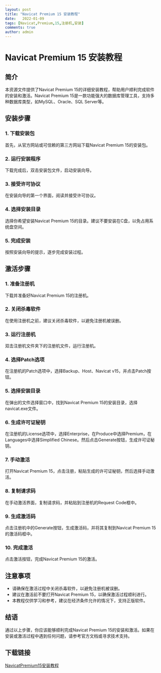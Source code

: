 ```yaml
---
layout: post
title: "Navicat Premium 15 安装教程"
date:   2022-01-09
tags: [Navicat,Premium,15,注册机,安装]
comments: true
author: admin
---
```

# Navicat Premium 15 安装教程

## 简介
本资源文件提供了Navicat Premium 15的详细安装教程，帮助用户顺利完成软件的安装和激活。Navicat Premium 15是一款功能强大的数据库管理工具，支持多种数据库类型，如MySQL、Oracle、SQL Server等。

## 安装步骤

### 1. 下载安装包
首先，从官方网站或可信赖的第三方网站下载Navicat Premium 15的安装包。

### 2. 运行安装程序
下载完成后，双击安装包文件，启动安装向导。

### 3. 接受许可协议
在安装向导的第一个界面，阅读并接受许可协议。

### 4. 选择安装目录
选择你希望安装Navicat Premium 15的目录。建议不要安装在C盘，以免占用系统盘空间。

### 5. 完成安装
按照安装向导的提示，逐步完成安装过程。

## 激活步骤

### 1. 准备注册机
下载并准备好Navicat Premium 15的注册机。

### 2. 关闭杀毒软件
在使用注册机之前，建议关闭杀毒软件，以避免注册机被误删。

### 3. 运行注册机
双击注册机文件夹下的注册机文件，运行注册机。

### 4. 选择Patch选项
在注册机的Patch选项中，选择Backup、Host、Navicat v15，并点击Patch按钮。

### 5. 选择安装目录
在弹出的文件选择窗口中，找到Navicat Premium 15的安装目录，选择navicat.exe文件。

### 6. 生成许可证秘钥
在注册机的License选项中，选择Enterprise，在Produce中选择Premium，在Languages中选择Simplified Chinese。然后点击Generate按钮，生成许可证秘钥。

### 7. 手动激活
打开Navicat Premium 15，点击注册，粘贴生成的许可证秘钥，然后选择手动激活。

### 8. 复制请求码
在手动激活界面，复制请求码，并粘贴到注册机的Request Code框中。

### 9. 生成激活码
点击注册机中的Generate按钮，生成激活码，并将其复制到Navicat Premium 15的激活码框中。

### 10. 完成激活
点击激活按钮，完成Navicat Premium 15的激活。

## 注意事项
- 请确保在激活过程中关闭杀毒软件，以避免注册机被误删。
- 建议在激活前不要打开Navicat Premium 15，以确保激活过程顺利进行。
- 本教程仅供学习和参考，建议在经济条件允许的情况下，支持正版软件。

## 结语
通过以上步骤，你应该能够顺利完成Navicat Premium 15的安装和激活。如果在安装或激活过程中遇到任何问题，请参考官方文档或寻求技术支持。

## 下载链接

[NavicatPremium15安装教程](https://pan.quark.cn/s/b1c4085b5de8)
